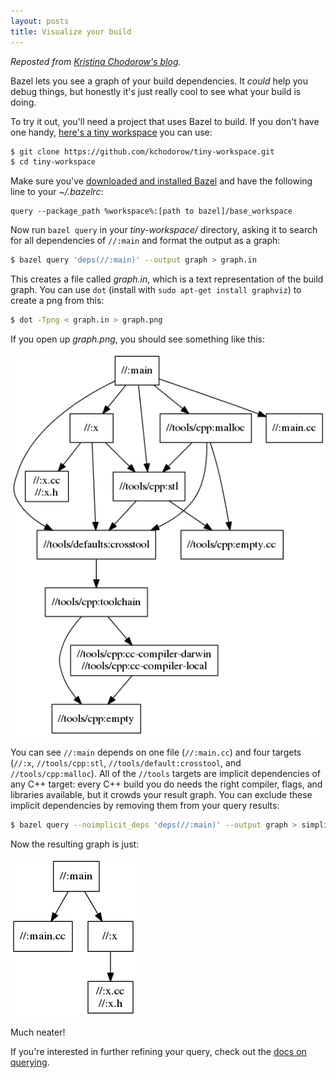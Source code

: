 ```yaml
---
layout: posts
title: Visualize your build
---
```


_Reposted from
[Kristina Chodorow's blog](http://www.kchodorow.com/blog/2015/04/24/have-you-ever-looked-at-your-build-i-mean-really-looked-at-your-build/)._

Bazel lets you see a graph of your build dependencies.  It _could_ help you
debug things, but honestly it's just really cool to see what your build is doing.

To try it out, you'll need a project that uses Bazel to build.  If you don't
have one handy,
[here's a tiny workspace](https://github.com/kchodorow/tiny-workspace) you can
use:

```bash
$ git clone https://github.com/kchodorow/tiny-workspace.git
$ cd tiny-workspace
```

Make sure you've
[downloaded and installed Bazel](https://docs.bazel.build/versions/master/install.html) and have the
following line to your _~/.bazelrc_:

```
query --package_path %workspace%:[path to bazel]/base_workspace
```

Now run `bazel query` in your _tiny-workspace/_ directory, asking it to search
for all dependencies of `//:main` and format the output as a graph:

```bash
$ bazel query 'deps(//:main)' --output graph > graph.in
```

This creates a file called _graph.in_, which is a text representation of the
build graph.  You can use `dot` (install with `sudo apt-get install graphviz`)
to create a png from this:

```bash
$ dot -Tpng < graph.in > graph.png
```

If you open up _graph.png_, you should see something like this:

<img src="/assets/graph.png">

You can see `//:main` depends on one file (`//:main.cc`) and four targets
(`//:x`, `//tools/cpp:stl`, `//tools/default:crosstool`, and
`//tools/cpp:malloc`).  All of the `//tools` targets are implicit dependencies
of any C++ target: every C++ build you do needs the right compiler, flags, and
libraries available, but it crowds your result graph.  You can exclude these
implicit dependencies by removing them from your query results:

```bash
$ bazel query --noimplicit_deps 'deps(//:main)' --output graph > simplified_graph.in
```

Now the resulting graph is just:

<img src="/assets/simple-graph.png">

Much neater!

If you're interested in further refining your query, check out the
[docs on querying](https://docs.bazel.build/versions/master/query.html).
